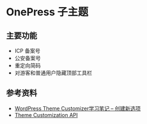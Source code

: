 # OnePress 子主题

## 主要功能

- ICP 备案号
- 公安备案号
- 重定向简码
- 对游客和普通用户隐藏顶部工具栏

## 参考资料

- [WordPress Theme Customizer学习笔记 – 创建新选项][1]
- [Theme Customization API][2]

<!-- links -->

[1]: http://www.solagirl.net/wordpress-theme-customizer-notes-1.html
[2]: https://codex.wordpress.org/Theme_Customization_API
